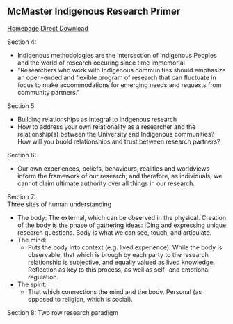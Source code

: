 ## McMaster Indigenous Research Primer
[Homepage](https://miri.mcmaster.ca/indigenous-research-primer/)
[Direct Download](https://miri.mcmaster.ca/wp-content/uploads/2023/09/IndigenousResearchPrimer.pdf)


Section 4: 
- Indigenous methodologies are the intersection of Indigenous Peoples and the world of research occuring since time immemorial
- "Researchers who work with Indigenous communities should emphasize an open-ended and flexible program of research that can fluctuate in focus to make accommodations for emerging needs and requests from community partners."

Section 5:
- Building relationships as integral to Indgenous research
- How to address your own relationality as a researcher and the relationship(s) between the University and Indigenous communities? How will you buold relationships and trust between research partners?

Section 6: 
- Our own experiences, beliefs, behaviours, realities and worldviews inform the framework of our research; and therefore, as individuals, we cannot claim ultimate authority over all things in our research.

Section 7:  
Three sites of human understanding
- The body: The external, which can be observed in the physical. Creation of the body is the phase of gathering ideas: IDing and expressing unique research questions. Body is what we can see, touch, and articulate.
- The mind:
  - Puts the body into context (e.g. lived experience). While the body is observable, that which is brough by each party to the research relationship is subjective, and equally valued as lived knowledge. Reflection as key to this process, as well as self- and emotional regulation.
- The spirit:
  - That which connections the mind and the body. Personal (as opposed to religion, which is social).

Section 8: Two row research paradigm
